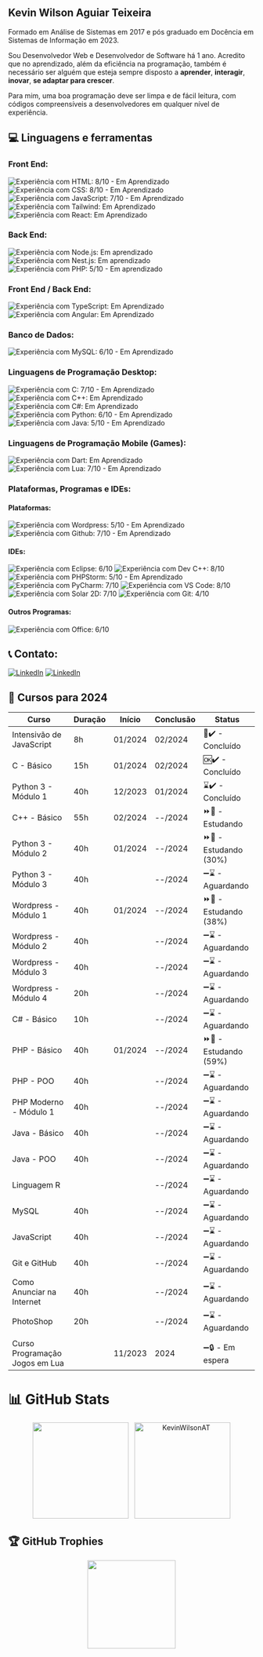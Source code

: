 ## Kevin Wilson Aguiar Teixeira

  <p align="left">
  Formado em Análise de Sistemas em 2017 e pós graduado em Docência em Sistemas de Informação em 2023.
      
  Sou Desenvolvedor Web e Desenvolvedor de Software há 1 ano. Acredito que no aprendizado, além da eficiência na programação, também é 
  necessário ser alguém que esteja sempre disposto a <strong>aprender</strong>, <strong>interagir</strong>, <strong>inovar</strong>, <strong>se adaptar para crescer</strong>.
  
  Para mim, uma boa programação deve ser limpa e de fácil leitura, com códigos compreensíveis a desenvolvedores
  em qualquer nível de experiência.
  </p>

## 💻 Linguagens e ferramentas

### Front End:

<img src="https://img.shields.io/badge/HTML5-239120?style=for-the-badge&logo=html5&logoColor=white" title="Experiência com HTML: 8/10 - Em Aprendizado"> <img src="https://img.shields.io/badge/CSS3-1572B6?style=for-the-badge&logo=css3&logoColor=white" title="Experiência com CSS: 8/10 - Em Aprendizado"> <img src="https://img.shields.io/badge/JavaScript-F7DF1E?style=for-the-badge&logo=javascript&logoColor=black" title="Experiência com JavaScript: 7/10 - Em Aprendizado"> <img src="https://img.shields.io/badge/Tailwind_CSS-38B2AC?style=for-the-badge&logo=tailwind-css&logoColor=white" title="Experiência com Tailwind: Em Aprendizado"> <img src="https://img.shields.io/badge/React-20232A?style=for-the-badge&logo=react&logoColor=61DAFB" title="Experiência com React: Em Aprendizado">

### Back End:

<img src="https://img.shields.io/badge/Node.js-43853D?style=for-the-badge&logo=node.js&logoColor=white" title="Experiência com Node.js: Em aprendizado"> <img src="https://img.shields.io/badge/Nest.js-171A1C?style=for-the-badge&logo=nestjs&logoColor=EB2845" title="Experiência com Nest.js: Em aprendizado"> <img src="https://img.shields.io/badge/PHP-777BB4?style=for-the-badge&logo=php&logoColor=white" title="Experiência com PHP: 5/10 - Em aprendizado">

### Front End / Back End:

<img src="https://img.shields.io/badge/TypeScript-007ACC?style=for-the-badge&logo=typescript&logoColor=white" title="Experiência com TypeScript: Em Aprendizado"> <img src="https://img.shields.io/badge/Angular-DD0031?style=for-the-badge&logo=angular&logoColor=white" title="Experiência com Angular: Em Aprendizado">

### Banco de Dados:

<img src="https://img.shields.io/badge/MySQL-005C84?style=for-the-badge&logo=mysql&logoColor=white" title="Experiência com MySQL: 6/10 - Em Aprendizado">

### Linguagens de Programação Desktop:

<img src="https://img.shields.io/badge/C-00599C?style=for-the-badge&logo=c&logoColor=white" title="Experiência com C: 7/10 - Em Aprendizado"> <img src="https://img.shields.io/badge/C%2B%2B-00599C?style=for-the-badge&logo=c%2B%2B&logoColor=white" title="Experiência com C++: Em Aprendizado"> <img src="https://img.shields.io/badge/C%23-512BD4?style=for-the-badge&logo=csharp&logoColor=white" title="Experiência com C#: Em Aprendizado"> <img src="https://img.shields.io/badge/Python-3776AB?style=for-the-badge&logo=python&logoColor=white" title="Experiência com Python: 6/10 - Em Aprendizado"> <img src="https://img.shields.io/badge/Java-ED8B00?style=for-the-badge&logo=openjdk&logoColor=white" title="Experiência com Java: 5/10 - Em Aprendizado">

### Linguagens de Programação Mobile (Games):

<img src="https://img.shields.io/badge/Dart-0175C2?style=for-the-badge&logo=dart&logoColor=white" title="Experiência com Dart: Em Aprendizado"> <img src="https://img.shields.io/badge/Lua-2C2D72?style=for-the-badge&logo=lua&logoColor=white" title="Experiência com Lua: 7/10 - Em Aprendizado">

### Plataformas, Programas e IDEs:

#### Plataformas:

<img src="https://img.shields.io/badge/WordPress-006E93?style=for-the-badge&logo=wordpress&logoColor=white" title="Experiência com Wordpress: 5/10 - Em Aprendizado"> <img src="https://img.shields.io/badge/GitHub-100000?style=for-the-badge&logo=github&logoCoWlor=white" title="Experiência com Github: 7/10 - Em Aprendizado"> 

#### IDEs:

<img src="https://img.shields.io/badge/Eclipse-2C2255?style=for-the-badge&logo=eclipse&logoColor=white" title="Experiência com Eclipse: 6/10"> <img src="https://img.shields.io/badge/Dev_C%2B%2B-00599C?&style=for-the-badge&logo=cplusplus&logoColor=fff" title="Experiência com Dev C++: 8/10"> <img src="http://img.shields.io/badge/-PHPStorm-181717?style=for-the-badge&logo=phpstorm&logoColor=white" title="Experiência com PHPStorm: 5/10 - Em Aprendizado"> <img src="https://img.shields.io/badge/PyCharm-000000?&style=for-the-badge&logo=PyCharm&logoColor=white" title="Experiência com PyCharm: 7/10"> <img src="https://img.shields.io/badge/Visual_Studio_Code-0078D4?style=for-the-badge&logo=visual%20studio%20code&logoColor=white" title="Experiência com VS Code: 8/10"> <img src="https://img.shields.io/badge/Solar_2D-F96F29?style=for-the-badge&logo=coronaengine&logoColor=fff" title="Experiência com Solar 2D: 7/10"> <img src="https://img.shields.io/badge/GIT-E44C30?style=for-the-badge&logo=git&logoColor=white" title="Experiência com Git: 4/10">

#### Outros Programas:

<img src="https://img.shields.io/badge/Microsoft_Office-D83B01?style=for-the-badge&logo=windows&logoColor=white" title="Experiência com Office: 6/10">

## 📞 Contato:

<a href="https://www.linkedin.com/in/kwat1/" title="LinkedIn" target="_blank">
<img src="https://img.shields.io/badge/LinkedIn-0077B5?style=for-the-badge&logo=linkedin&logoColor=white" alt="LinkedIn"/></a>
<a href="https://www.instagram.com/kevin.wilson.a.t/" title="Instagram" target="_blank">
<img src="https://img.shields.io/badge/Instagram-E4405F?style=for-the-badge&logo=instagram&logoColor=white" alt="LinkedIn"/></a>

## 📖 Cursos para 2024

| Curso                          | Duração | Início  | Conclusão | Status                  |
|--------------------------------|---------|---------|-----------|-------------------------|
| Intensivão de JavaScript       |   8h    | 01/2024 | 02/2024   | 🌟✔️ - Concluído       |
| C - Básico                     |   15h   | 01/2024 | 02/2024   | 🆗✔️ - Concluído       |
| Python 3 - Módulo 1            |   40h   | 12/2023 | 01/2024   | ⌛✔️ - Concluído        |
| C++ - Básico                   |   55h   | 02/2024 | --/2024   | ⏩📖 - Estudando       |
| Python 3 - Módulo 2            |   40h   | 01/2024 | --/2024   | ⏩📖 - Estudando (30%) |
| Python 3 - Módulo 3            |   40h   |         | --/2024   | ➖⌛ - Aguardando       |
| Wordpress - Módulo 1           |   40h   | 01/2024 | --/2024   | ⏩📖 - Estudando (38%) |
| Wordpress - Módulo 2           |   40h   |         | --/2024   | ➖⌛ - Aguardando       |
| Wordpress - Módulo 3           |   40h   |         | --/2024   | ➖⌛ - Aguardando       |
| Wordpress - Módulo 4           |   20h   |         | --/2024   | ➖⌛ - Aguardando       |
| C# - Básico                    |   10h   |         | --/2024   | ➖⌛ - Aguardando      |
| PHP - Básico                   |   40h   | 01/2024 | --/2024   | ⏩📖 - Estudando (59%) |
| PHP - POO                      |   40h   |         | --/2024   | ➖⌛ - Aguardando      |
| PHP Moderno - Módulo 1         |   40h   |         | --/2024   | ➖⌛ - Aguardando      |
| Java - Básico                  |   40h   |         | --/2024   | ➖⌛ - Aguardando      |
| Java - POO                     |   40h   |         | --/2024   | ➖⌛ - Aguardando      |
| Linguagem R                    |         |         | --/2024   | ➖⌛ - Aguardando      |
| MySQL                          |   40h   |         | --/2024   | ➖⌛ - Aguardando      |
| JavaScript                     |   40h   |         | --/2024   | ➖⌛ - Aguardando      |
| Git e GitHub                   |   40h   |         | --/2024   | ➖⌛ - Aguardando      |
| Como Anunciar na Internet      |   40h   |         | --/2024   | ➖⌛ - Aguardando      |
| PhotoShop                      |   20h   |         | --/2024   | ➖⌛ - Aguardando      |
|                                |         |         |           |                        |
| Curso Programação Jogos em Lua |         | 11/2023 | 2024      | ➖🔒 - Em espera       |

##

# 📊 GitHub Stats

<div align="center">
    <img height="196em" src="https://github-readme-stats.vercel.app/api?username=KevinWilsonAT&show_icons=false&rank_icon=github&theme=dark" />
  &nbsp;
    <img height="196em" src="https://github-readme-stats.vercel.app/api/top-langs/?username=KevinWilsonAT&langs_count=20&layout=compact&show_icons=true&theme=dark&locale=en" alt="KevinWilsonAT" />
</div>

## 🏆 GitHub Trophies

<div align="center">
        <img height="180em" src="https://github-profile-trophy.vercel.app/?username=KevinWilsonAT&margin-w=5&theme=nord&no-frame=true&no-bg=true" />
</div>
<br>
